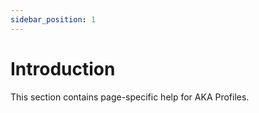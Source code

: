 ```yaml
---
sidebar_position: 1
---
```


# Introduction

This section contains page-specific help for AKA Profiles.
